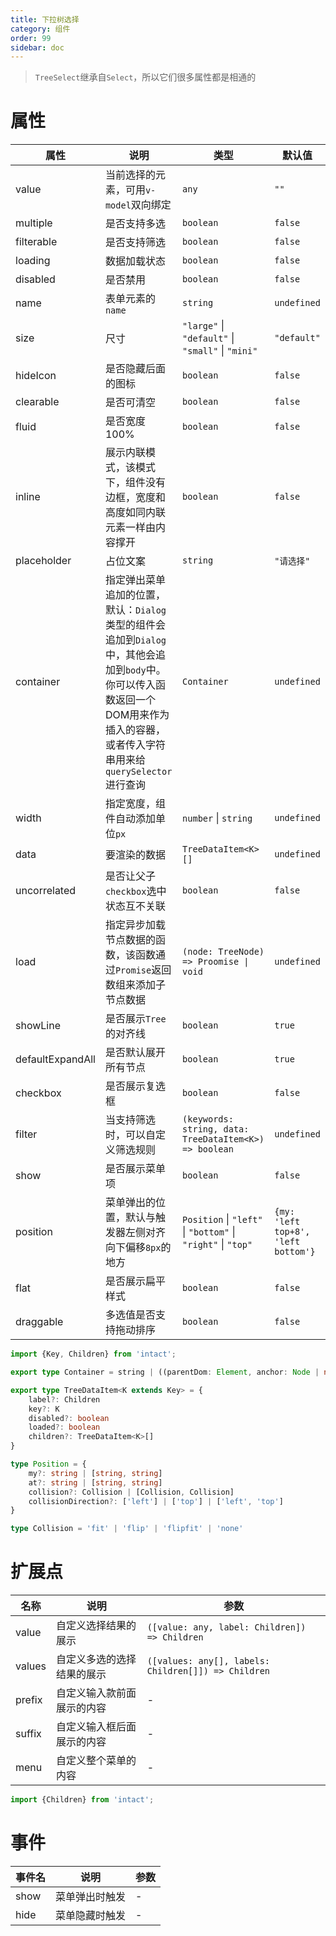 ```yaml
---
title: 下拉树选择
category: 组件
order: 99 
sidebar: doc
---
```


> `TreeSelect`继承自`Select`，所以它们很多属性都是相通的

# 属性

| 属性 | 说明 | 类型 | 默认值 |
| --- | --- | --- | --- |
| value | 当前选择的元素，可用`v-model`双向绑定 | `any` | `""` |
| multiple | 是否支持多选 | `boolean` | `false` |
| filterable | 是否支持筛选 | `boolean` | `false` |
| loading | 数据加载状态 | `boolean` | `false` |
| disabled | 是否禁用 | `boolean` | `false` |
| name | 表单元素的`name` | `string` | `undefined` |
| size | 尺寸 | `"large"` &#124; `"default"` &#124; `"small"` &#124; `"mini"` | `"default"` |
| hideIcon | 是否隐藏后面的图标 | `boolean` | `false` |
| clearable | 是否可清空 | `boolean` | `false` |
| fluid | 是否宽度100% | `boolean` | `false` |
| inline | 展示内联模式，该模式下，组件没有边框，宽度和高度如同内联元素一样由内容撑开 | `boolean` | `false` |
| placeholder | 占位文案 | `string` | `"请选择"` |
| container | 指定弹出菜单追加的位置，默认：`Dialog`类型的组件会追加到`Dialog`中，其他会追加到`body`中。你可以传入函数返回一个DOM用来作为插入的容器，或者传入字符串用来给`querySelector`进行查询 | `Container` | `undefined` |
| width | 指定宽度，组件自动添加单位`px` | `number` &#124; `string` | `undefined` | 
| data | 要渲染的数据 | `TreeDataItem<K>[]` | `undefined` |
| uncorrelated | 是否让父子`checkbox`选中状态互不关联 | `boolean` | `false` |
| load | 指定异步加载节点数据的函数，该函数通过`Promise`返回数组来添加子节点数据 | <code>(node: TreeNode<K>) => Proomise<void> &#124; void</code> | `undefined` |
| showLine | 是否展示`Tree`的对齐线 | `boolean` | `true` |
| defaultExpandAll | 是否默认展开所有节点 | `boolean` | `true` |
| checkbox | 是否展示复选框 | `boolean` | `false` |
| filter | 当支持筛选时，可以自定义筛选规则 | `(keywords: string, data: TreeDataItem<K>) => boolean` | `undefined` |
| show | 是否展示菜单项 | `boolean` | `false` |
| position | 菜单弹出的位置，默认与触发器左侧对齐向下偏移`8px`的地方 | `Position` &#124; `"left"` &#124; `"bottom"` &#124; `"right"` &#124; `"top"` | `{my: 'left top+8', 'left bottom'}` |
| flat | 是否展示扁平样式 | `boolean` | `false` |
| draggable | 多选值是否支持拖动排序 | `boolean` | `false` |

```ts
import {Key, Children} from 'intact';

export type Container = string | ((parentDom: Element, anchor: Node | null) => Element)

export type TreeDataItem<K extends Key> = {
    label?: Children 
    key?: K
    disabled?: boolean
    loaded?: boolean
    children?: TreeDataItem<K>[]
}

type Position = {
    my?: string | [string, string]
    at?: string | [string, string]
    collision?: Collision | [Collision, Collision] 
    collisionDirection?: ['left'] | ['top'] | ['left', 'top']
}

type Collision = 'fit' | 'flip' | 'flipfit' | 'none'
```

# 扩展点

| 名称 | 说明 | 参数 |
| --- | --- | --- |
| value | 自定义选择结果的展示 | `([value: any, label: Children]) => Children` |
| values | 自定义多选的选择结果的展示 | `([values: any[], labels: Children[]]) => Children` |
| prefix | 自定义输入款前面展示的内容 | - |
| suffix | 自定义输入框后面展示的内容 | - |
| menu | 自定义整个菜单的内容 | - |

```ts
import {Children} from 'intact';
```

# 事件

| 事件名 | 说明 | 参数 |
| --- | --- | --- |
| show | 菜单弹出时触发 | - |
| hide | 菜单隐藏时触发 | - |
